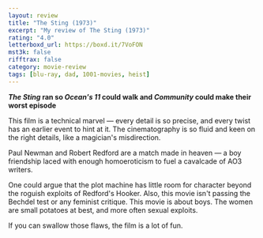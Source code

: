 ```yaml
---
layout: review
title: "The Sting (1973)"
excerpt: "My review of The Sting (1973)"
rating: "4.0"
letterboxd_url: https://boxd.it/7VoFON
mst3k: false
rifftrax: false
category: movie-review
tags: [blu-ray, dad, 1001-movies, heist]
---
```


<b><i>The Sting</i> ran so <i>Ocean's 11</i> could walk and <i>Community</i> could make their worst episode</b>

This film is a technical marvel — every detail is so precise, and every twist has an earlier event to hint at it. The cinematography is so fluid and keen on the right details, like a magician's misdirection.

Paul Newman and Robert Redford are a match made in heaven — a boy friendship laced with enough homoeroticism to fuel a cavalcade of AO3 writers.

One could argue that the plot machine has little room for character beyond the roguish exploits of Redford's Hooker. Also, this movie isn't passing the Bechdel test or any feminist critique. This movie is about boys. The women are small potatoes at best, and more often sexual exploits.

If you can swallow those flaws, the film is a lot of fun.
